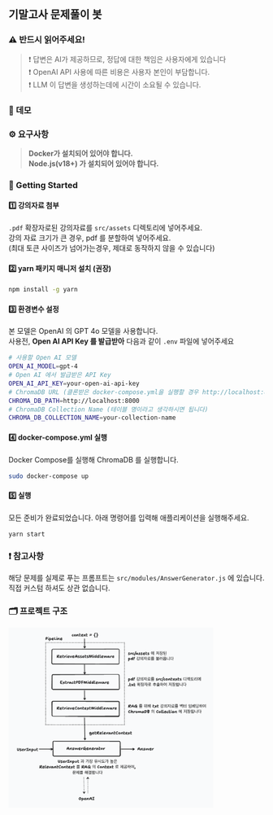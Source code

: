 ## 기말고사 문제풀이 봇

### ⚠️ 반드시 읽어주세요!

> ❗️ 답변은 AI가 제공하므로, 정답에 대한 책임은 사용자에게 있습니다 <br/> ❗️ OpenAI API 사용에 따른 비용은 사용자 본인이 부담합니다. <br/>❗️ LLM 이 답변을 생성하는데에 시간이 소요될 수 있습니다.

### 🎥 데모

### ⚙️ 요구사항

> **Docker가 설치되어 있어야 합니다. <br/> Node.js(v18+) 가 설치되어 있어야 합니다.**

### 🛫 Getting Started

#### 1️⃣ 강의자료 첨부

`.pdf` 확장자로된 강의자료를 `src/assets` 디렉토리에 넣어주세요. <br/>
강의 자료 크기가 큰 경우, pdf 를 분할하여 넣어주세요. <br/>
(최대 토큰 사이즈가 넘어가는경우, 제대로 동작하지 않을 수 있습니다)

#### 2️⃣ yarn 패키지 매니저 설치 (권장)

```bash
npm install -g yarn
```

#### 3️⃣ 환경변수 설정

본 모델은 OpenAI 의 GPT 4o 모델을 사용합니다. <br/>
사용전, **Open AI API Key 를 발급받아** 다음과 같이 `.env` 파일에 넣어주세요

```bash
# 사용할 Open AI 모델
OPEN_AI_MODEL=gpt-4
# Open AI 에서 발급받은 API Key
OPEN_AI_API_KEY=your-open-ai-api-key
# ChromaDB URL (클론받은 docker-compose.yml을 실행할 경우 http://localhost:8000)
CHROMA_DB_PATH=http://localhost:8000
# ChromaDB Collection Name (테이블 명이라고 생각하시면 됩니다)
CHROMA_DB_COLLECTION_NAME=your-collection-name
```

#### 4️⃣ docker-compose.yml 실행

Docker Compose를 실행해 ChromaDB 를 실행합니다.

```bash
sudo docker-compose up
```

#### 5️⃣ 실행

모든 준비가 완료되었습니다. 아래 명령어를 입력해 애플리케이션을 실행해주세요.

```
yarn start
```

### ❗️ 참고사항

해당 문제를 실제로 푸는 프롬프트는 `src/modules/AnswerGenerator.js` 에 있습니다. <br/>
직접 커스텀 하셔도 상관 없습니다.

### 🗂️ 프로젝트 구조

<img src="./readme.png" width="80%"/>
